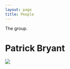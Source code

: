 ```yaml
---
layout: page
title: People
---
```


The group.

# Patrick Bryant
<img src="./assets/patrick_portrait.jpg" >

